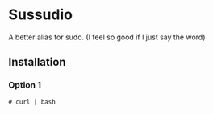 # Sussudio

A better alias for sudo. (I feel so good if I just say the word)

## Installation

### Option 1

`# curl | bash`
